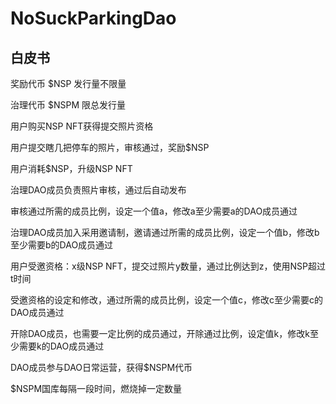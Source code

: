 # NoSuckParkingDao

## 白皮书

奖励代币 $NSP 发行量不限量

治理代币 $NSPM 限总发行量


用户购买NSP NFT获得提交照片资格

用户提交瞎几把停车的照片，审核通过，奖励$NSP

用户消耗$NSP，升级NSP NFT



治理DAO成员负责照片审核，通过后自动发布

审核通过所需的成员比例，设定一个值a，修改a至少需要a的DAO成员通过

治理DAO成员加入采用邀请制，邀请通过所需的成员比例，设定一个值b，修改b至少需要b的DAO成员通过

用户受邀资格：x级NSP NFT，提交过照片y数量，通过比例达到z，使用NSP超过t时间

受邀资格的设定和修改，通过所需的成员比例，设定一个值c，修改c至少需要c的DAO成员通过

开除DAO成员，也需要一定比例的成员通过，开除通过比例，设定值k，修改k至少需要k的DAO成员通过

DAO成员参与DAO日常运营，获得$NSPM代币

$NSPM国库每隔一段时间，燃烧掉一定数量

